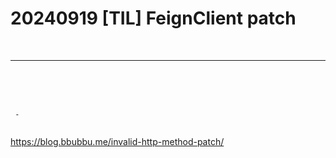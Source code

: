 # 20240919 [TIL] FeignClient patch  

<br>

---
<br>
<br>
<br>

```
 - 
 
```
https://blog.bbubbu.me/invalid-http-method-patch/